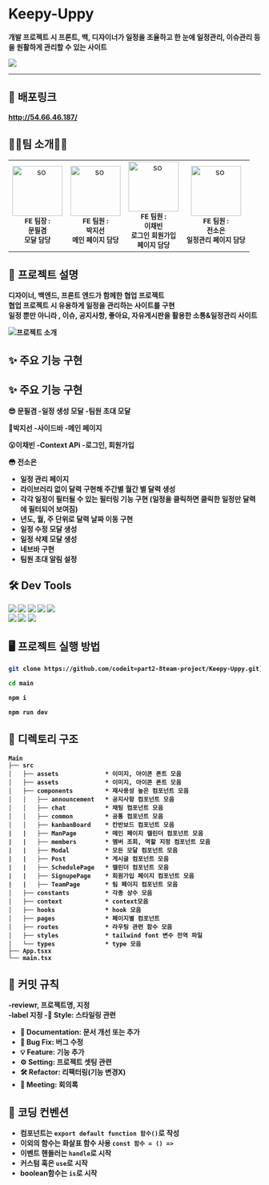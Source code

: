 # Keepy-Uppy 
<b> 개발 프로젝트 시 프론트, 백, 디자이너가 일정을 조율하고 한 눈에 일정관리, 이슈관리 등을 원활하게 관리할 수 있는 사이트 <br>

<img src ='https://github.com/codeit-part4-8team-project/main/assets/145126857/d1b97ffa-b2c0-4e59-b057-6490a5d77c19'/>


---
## 🔗 배포링크
http://54.66.46.187/

## 👩‍💻팀 소개🧑‍💻
<table>
  <tbody>
    <tr>
      <td align="center">
     
 <img width="100px" alt="so" src="https://github.com/codeit-part4-8team-project/main/assets/145126857/a098bc1e-147b-4773-8d6f-7d5a7b1588f0">
        <br /><sub><b>FE 팀장 : </br>문필겸<br />
        <b>모달 담당
      </td>
      <td align="center">
 <img width="100px" alt="so" src="https://github.com/codeit-part4-8team-project/main/assets/145126857/20edff0a-670e-486c-84fc-efaf4f6148a2">
        <br /><sub><b>FE 팀원 : </br>박지선<br />
         <b> 메인 페이지 담당
      </td>
      <td align="center">
 <img width="100px" alt="so" src="https://github.com/codeit-part4-8team-project/main/assets/145126857/b156a838-71d5-459f-a5e4-92a665e8107d">
        <br /><sub><b>FE 팀원 : </br>이채빈<br />
         <b> 로그인 회원가입 <br>페이지 담당 
      </td>
      <td align="center">
       <img width="100px" alt="so" src="https://github.com/1Cheol-and-4-team/Rolling/assets/77719310/5e236ba8-6220-4617-af94-226d096a0a1a">
        <br /><sub><b>FE 팀원 : </br>전소은<br />
         <b> 일정관리 페이지 담당 
      </td>
  </tbody>
</table>

## 📑 프로젝트 설명
<b> 디자이너, 백엔드, 프론트 엔드가 함께한 협업 프로젝트 <br>
<b>협업 프로젝트 시 유용하게 일정을 관리하는 사이트를 구현 <br>
<b> 일정 뿐만 아니라 , 이슈, 공지사항, 좋아요, 자유게시판을 활용한 소통&일정관리 사이트 <br>

<img src ='https://github.com/codeit-part4-8team-project/main/assets/145126857/ebec0f20-f363-40f4-861a-355b8a5549db' alt='프로젝트 소개'/>


## ✨ 주요 기능 구현
## ✨ 주요 기능 구현
😎 문필겸 
-일정 생성 모달
-팀원 초대 모달 


🤗박지선 
-사이드바 
-메인 페이지 


😮이채빈 
-Context APi
-로그인, 회원가입 

😳 전소은 
- 일정 관리 페이지
- 라이브러리 없이 달력 구현해 주간별 월간 별 달력 생성
- 각각 일정이 필터될 수 있는 필터링 기능 구현 (일정을 클릭하면 클릭한 일정만 달력에 필터되어 보여짐) 
- 년도, 월, 주 단위로 달력 날짜 이동 구현
- 일정 수정 모달 생성
- 일정 삭제 모달 생성
- 네브바 구현 
- 팀원 초대 알림 설정
  
  


## 🛠️ Dev Tools
<img src="https://img.shields.io/badge/React-61DAFB?style=for-the-badge&logo=react&logoColor=white"> <img src="https://img.shields.io/badge/React Router-CA4245?style=for-the-badge&logo=reactrouter&logoColor=white">  <img src="https://img.shields.io/badge/Vite-646CFF?style=for-the-badge&logo=vite&logoColor=white">
<img src="https://img.shields.io/badge/axios-5A29E4?style=for-the-badge&logo=axios&logoColor=white"> <img src="https://img.shields.io/badge/reacthookform-EC5990?style=for-the-badge&logo=reacthookform&logoColor=white"> <br> <img src="https://img.shields.io/badge/eslint-4B32C3?style=for-the-badge&logo=eslint&logoColor=white"> <img src="https://img.shields.io/badge/prettier-F7B93E?style=for-the-badge&logo=prettier&logoColor=white"> <img src="https://img.shields.io/badge/git-F05032?style=for-the-badge&logo=git&logoColor=white"> 
## 🖥️ 프로젝트 실행 방법
```bash
git clone https://github.com/codeit=part2-8team-project/Keepy-Uppy.git](https://github.com/codeit-part4-8team-project/main.git

cd main 

npm i

npm run dev
```

## 📁 디렉토리 구조
```
Main 
├── src
│   ├── assets             * 이미지, 아이콘 폰트 모음
│   ├── assets             * 이미지, 아이콘 폰트 모음
│   ├── components         * 재사용성 높은 컴포넌트 모음
│   │   ├── announcement   * 공지사항 컴포넌트 모음
│   │   ├── chat           * 채팅 컴포넌트 모음 
│   │   ├── common         * 공통 컴포넌트 모음
│   │   ├── kanbanBoard    * 칸반보드 컴포넌트 모음 
|   |   ├── ManPage        * 메인 페이지 캘린더 컴포넌트 모음 
|   |   ├── members        * 멤버 조회, 역할 지정 컴포넌트 모음 
|   |   ├── Modal          * 모든 모달 컴포넌트 모음
|   |   ├── Post           * 게시글 컴포넌트 모음 
|   |   ├── SchedulePage   * 캘린더 컴포넌트 모음
|   |   ├── SignupePage    * 회원가입 페이지 컴포넌트 모음
|   |   ├── TeamPage       * 팀 페이지 컴포넌트 모음
│   ├── constants          * 각종 상수 모음 
│   ├── context            * context모음 
│   ├── hooks              * hook 모음
│   ├── pages              * 페이지별 컴포넌트
│   ├── routes             * 라우팅 관련 함수 모음 
│   ├── styles             * tailwind font 변수 전역 파일
│   └── types              * type 모음 
├── App.tsxx
└── main.tsx
```

## 🤔 커밋 규칙
-reviewr, 프로젝트명, 지정 <br>
-label 지정 
 -🎨 Style: 스타일링 관련
- 📖 Documentation: 문서 개선 또는 추가
- 🐛 Bug Fix: 버그 수정
- 💡 Feature: 기능 추가
- ⚙️ Setting: 프로젝트 셋팅 관련
- 🛠️ Refactor: 리팩터링(기능 변경X)
- 📝 Meeting: 회의록

## 📝 코딩 컨벤션
- 컴포넌트는 `export default function 함수()`로 작성
- 이외의 함수는 화살표 함수 사용 `const 함수 = () =>`
- 이벤트 핸들러는 `handle`로 시작
- 커스텀 훅은 `use`로 시작
- boolean함수는 `is`로 시작 
